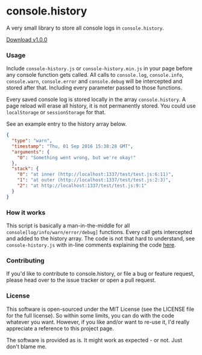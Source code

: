 # console.history
A very small library to store all console logs in `console.history`.

[Download v1.0.0](https://github.com/lesander/console-history/archive/master.zip)

### Usage
Include `console-history.js` or `console-history.min.js` in your page before any
console function gets called. All calls to `console.log`, `console.info`,
`console.warn`, `console.error` and `console.debug` will be intercepted and
stored after that. Including every parameter passed to those functions.

Every saved console log is stored locally in the array `console.history`.
A page reload will erase all history, it is not permanently stored. You could use
`localStorage` or `sessionStorage` for that.

See an example entry to the history array below.
```json
{
  "type": "warn",
  "timestamp": "Thu, 01 Sep 2016 15:38:28 GMT",
  "arguments": {
    "0": "Something went wrong, but we're okay!"
  },
  "stack": {
    "0": "at inner (http://localhost:1337/test/test.js:6:11)",
    "1": "at outer (http://localhost:1337/test/test.js:2:3)",
    "2": "at http://localhost:1337/test/test.js:9:1"
  }
}
```

### How it works
This script is basically a man-in-the-middle for all `console[log/info/warn/error/debug]` functions.
Every call gets intercepted and added to the history array. The code is not that hard to
understand, see `console-history.js` with in-line comments explaining the code [here](/console-history.js).

### Contributing
If you'd like to contribute to console.history, or file a bug or feature request,
please head over to the issue tracker or open a pull request.


### License
This software is open-sourced under the MIT License (see the LICENSE file for
the full license). So within some limits, you can do with the code whatever
you want. However, if you like and/or want to re-use it, I'd really appreciate
a reference to this project page.

The software is provided as is. It might work as expected - or not.
Just don't blame me.
